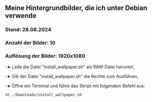 ## Meine Hintergrundbilder, die ich unter Debian verwende  
  
### Stand: 28.08.2024  
### Anzahl der Bilder: 10  
### Auflösung der Bilder: 1920x1080  
  
-➤ Lade die Datei "install_wallpaper.sh" als RAW-Datei herunter,  
  
-➤ Gib der Datei "install_wallpaper.sh" die Rechte zum Ausführen,  
  
-➤ Öffne ein Terminal und führe das Skript mit folgendem Befehl aus:  
  
```sh ./Downloads/install_wallpaper.sh```  
